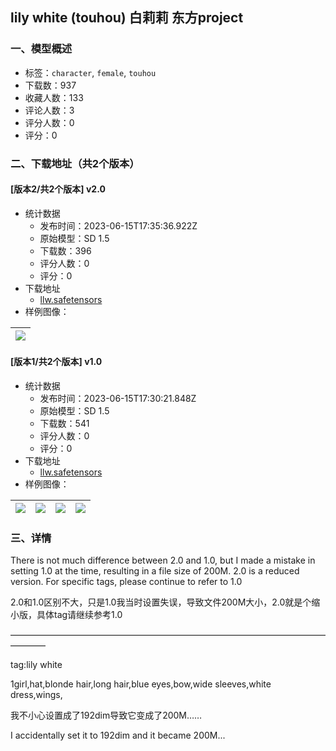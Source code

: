 ## lily white (touhou)  白莉莉 东方project
### 一、模型概述

- 标签：`character`, `female`, `touhou`
- 下载数：937
- 收藏人数：133
- 评论人数：3
- 评分人数：0
- 评分：0

### 二、下载地址（共2个版本）

#### [版本2/共2个版本] v2.0

- 统计数据
  - 发布时间：2023-06-15T17:35:36.922Z
  - 原始模型：SD 1.5
  - 下载数：396
  - 评分人数：0
  - 评分：0
- 下载地址
  - [llw.safetensors](https://civitai.com/api/download/models/96718)
- 样例图像：

| <img src="https://image.civitai.com/xG1nkqKTMzGDvpLrqFT7WA/db7cadf0-1cd5-4f2f-910a-6bca7e83a4f2/width=450/1157096.jpeg" /> |
| ---- |

#### [版本1/共2个版本] v1.0

- 统计数据
  - 发布时间：2023-06-15T17:30:21.848Z
  - 原始模型：SD 1.5
  - 下载数：541
  - 评分人数：0
  - 评分：0
- 下载地址
  - [llw.safetensors](https://civitai.com/api/download/models/91619)
- 样例图像：

| <img src="https://image.civitai.com/xG1nkqKTMzGDvpLrqFT7WA/a343ba72-199e-4c6b-9289-1034bb4d926b/width=450/1071343.jpeg" /> | <img src="https://image.civitai.com/xG1nkqKTMzGDvpLrqFT7WA/2b8aa5de-b363-4d62-8db2-75d52772b399/width=450/1071339.jpeg" /> | <img src="https://image.civitai.com/xG1nkqKTMzGDvpLrqFT7WA/384b6c0f-e8a1-4a8f-8002-90c55de95af1/width=450/1071338.jpeg" /> | <img src="https://image.civitai.com/xG1nkqKTMzGDvpLrqFT7WA/66469092-7e0e-43a4-ab5f-b72e6843816f/width=450/1071337.jpeg" /> |
| ---- | ---- | ---- | ---- |


### 三、详情
<p>There is not much difference between 2.0 and 1.0, but I made a mistake in setting 1.0 at the time, resulting in a file size of 200M. 2.0 is a reduced version. For specific tags, please continue to refer to 1.0</p><p>2.0和1.0区别不大，只是1.0我当时设置失误，导致文件200M大小，2.0就是个缩小版，具体tag请继续参考1.0</p><p>————————————————————————————————————————</p><p>tag:lily white</p><p>1girl,hat,blonde hair,long hair,blue eyes,bow,wide sleeves,white dress,wings,</p><p>我不小心设置成了192dim导致它变成了200M……</p><p>I accidentally set it to 192dim and it became 200M...</p>